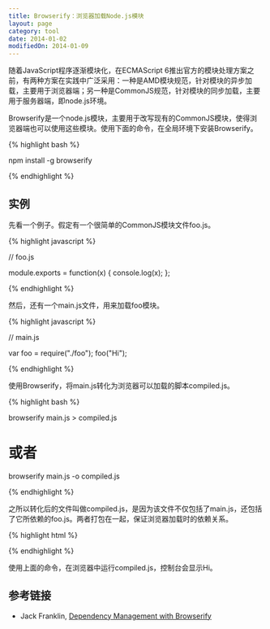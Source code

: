 ```yaml
---
title: Browserify：浏览器加载Node.js模块
layout: page
category: tool
date: 2014-01-02
modifiedOn: 2014-01-09
---
```


随着JavaScript程序逐渐模块化，在ECMAScript 6推出官方的模块处理方案之前，有两种方案在实践中广泛采用：一种是AMD模块规范，针对模块的异步加载，主要用于浏览器端；另一种是CommonJS规范，针对模块的同步加载，主要用于服务器端，即node.js环境。

Browserify是一个node.js模块，主要用于改写现有的CommonJS模块，使得浏览器端也可以使用这些模块。使用下面的命令，在全局环境下安装Browserify。

{% highlight bash %}

npm install -g browserify

{% endhighlight %}

## 实例

先看一个例子。假定有一个很简单的CommonJS模块文件foo.js。

{% highlight javascript %}

// foo.js

module.exports = function(x) {
    console.log(x);
};

{% endhighlight %}

然后，还有一个main.js文件，用来加载foo模块。

{% highlight javascript %}

// main.js

var foo = require("./foo");
foo("Hi");

{% endhighlight %}

使用Browserify，将main.js转化为浏览器可以加载的脚本compiled.js。

{% highlight bash %}

browserify main.js > compiled.js

# 或者

browserify main.js -o compiled.js

{% endhighlight %}

之所以转化后的文件叫做compiled.js，是因为该文件不仅包括了main.js，还包括了它所依赖的foo.js。两者打包在一起，保证浏览器加载时的依赖关系。

{% highlight html %}

<script src="compiled.js"></script>

{% endhighlight %}

使用上面的命令，在浏览器中运行compiled.js，控制台会显示Hi。

## 参考链接

- Jack Franklin, [Dependency Management with Browserify](http://javascriptplayground.com/blog/2013/09/browserify/)
